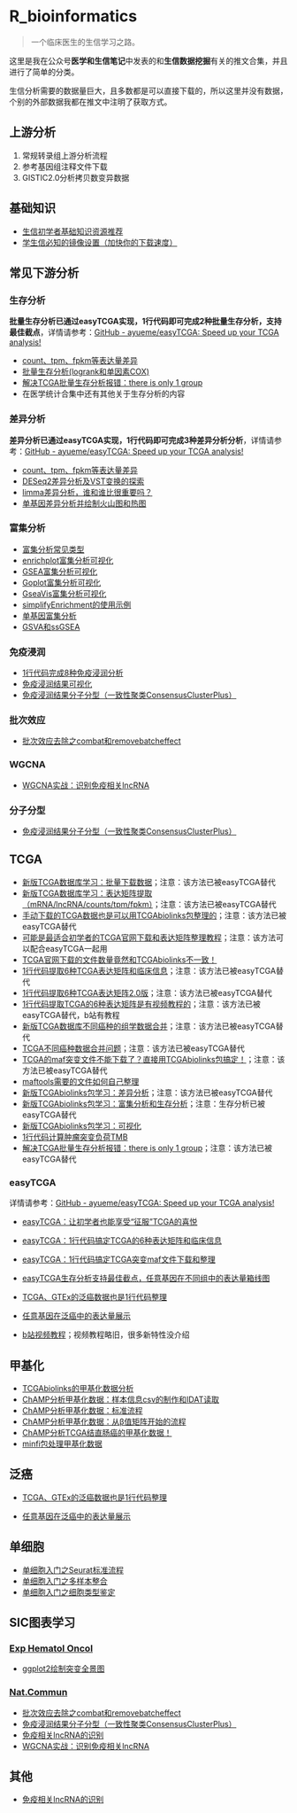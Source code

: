 # R_bioinformatics
> 一个临床医生的生信学习之路。

这里是我在公众号**医学和生信笔记**中发表的和**生信数据挖掘**有关的推文合集，并且进行了简单的分类。

生信分析需要的数据量巨大，且多数都是可以直接下载的，所以这里并没有数据，个别的外部数据我都在推文中注明了获取方式。

## 上游分析

1. 常规转录组上游分析流程
2. 参考基因组注释文件下载
3. GISTIC2.0分析拷贝数变异数据

## 基础知识

- [生信初学者基础知识资源推荐]()
- [学生信必知的镜像设置（加快你的下载速度）]()

## 常见下游分析

### 生存分析

**批量生存分析已通过easyTCGA实现，1行代码即可完成2种批量生存分析，支持最佳截点**，详情请参考：[GitHub - ayueme/easyTCGA: Speed up your TCGA analysis!](https://github.com/ayueme/easyTCGA)

- [count、tpm、fpkm等表达量差异](https://mp.weixin.qq.com/s/aff-AX9aA2tSDa2zbB8ZRQ)
- [批量生存分析(logrank和单因素COX)](https://mp.weixin.qq.com/s/o-gCc_1B9SQmNFrG-I6yAQ)
- [解决TCGA批量生存分析报错：there is only 1 group](https://mp.weixin.qq.com/s/8AYsnJ9KiEigVPKI5NunCg)
- 在医学统计合集中还有其他关于生存分析的内容

### 差异分析

**差异分析已通过easyTCGA实现，1行代码即可完成3种差异分析分析**，详情请参考：[GitHub - ayueme/easyTCGA: Speed up your TCGA analysis!](https://github.com/ayueme/easyTCGA)

- [count、tpm、fpkm等表达量差异](https://mp.weixin.qq.com/s/aff-AX9aA2tSDa2zbB8ZRQ)
- [DESeq2差异分析及VST变换的探索](https://mp.weixin.qq.com/s/CBznByKNGwPEKIKM5U0Oyw)
- [limma差异分析，谁和谁比很重要吗？](https://mp.weixin.qq.com/s/vdkDcBzuoqCASts61efjBw)
- [单基因差异分析并绘制火山图和热图](https://mp.weixin.qq.com/s/IZ7_46zJjXba7I73-Im9hw)

### 富集分析

- [富集分析常见类型](https://mp.weixin.qq.com/s/RtF7DPXYaObiDauIQTnkFg)
- [enrichplot富集分析可视化](https://mp.weixin.qq.com/s/1mpoaZqdgymhSsMGFrCP_A)
- [GSEA富集分析可视化](https://mp.weixin.qq.com/s/cusiasAAVPBq3uIHP0EKZw)
- [Goplot富集分析可视化](https://mp.weixin.qq.com/s/DckdtQcPv48DDLyA6oZQew)
- [GseaVis富集分析可视化](https://mp.weixin.qq.com/s/hdGkcemBdRuayA2ySMH3hw)
- [simplifyEnrichment的使用示例](https://mp.weixin.qq.com/s/BmROSJCTEzHRj9yiM8rcmA)
- [单基因富集分析](https://mp.weixin.qq.com/s/q6nkujgTYlbOQpkENjyyxA)
- [GSVA和ssGSEA](https://mp.weixin.qq.com/s/aUEP6XnejtHohaPeeEOMOQ)

### 免疫浸润

- [1行代码完成8种免疫浸润分析](https://mp.weixin.qq.com/s/JqO7rVBMGGmOXRA8w8nDSg)
- [免疫浸润结果可视化](https://mp.weixin.qq.com/s/YcUVElp0BEj5TxEqfSEkIQ)
- [免疫浸润结果分子分型（一致性聚类ConsensusClusterPlus）](https://mp.weixin.qq.com/s/96s_hfBH0HjLvvTfNgTIlQ)

### 批次效应

- [批次效应去除之combat和removebatcheffect](https://mp.weixin.qq.com/s/yRUmVTimI9f9itoHWxyYrA)

### WGCNA

- [WGCNA实战：识别免疫相关lncRNA](https://mp.weixin.qq.com/s/Pr33WscVtNQQaoryxTiJ-Q)

### 分子分型

- [免疫浸润结果分子分型（一致性聚类ConsensusClusterPlus）](https://mp.weixin.qq.com/s/96s_hfBH0HjLvvTfNgTIlQ)

## TCGA

- [新版TCGA数据库学习：批量下载数据](https://mp.weixin.qq.com/s/m8w1L4N2aXAIers_ZJvp_g)；注意：该方法已被easyTCGA替代
- [新版TCGA数据库学习：表达矩阵提取（mRNA/lncRNA/counts/tpm/fpkm）](https://mp.weixin.qq.com/s/wI0_GyVl5LiKAjX5C3f-NQ)；注意：该方法已被easyTCGA替代
- [手动下载的TCGA数据也是可以用TCGAbiolinks包整理的](https://mp.weixin.qq.com/s/DHj9wp6hkae2Zrl61sU1fQ)；注意：该方法已被easyTCGA替代
- [可能是最适合初学者的TCGA官网下载和表达矩阵整理教程](https://mp.weixin.qq.com/s/rbnWvstRsfhbi9il-qSYpQ)；注意：该方法可以配合easyTCGA一起用
- [TCGA官网下载的文件数量竟然和TCGAbiolinks不一致！](https://mp.weixin.qq.com/s/EuEaaBFjK6n6rxmUo27UMw)
- [1行代码提取6种TCGA表达矩阵和临床信息](https://mp.weixin.qq.com/s/1OBGjUKnGyiALmLafYNPUQ)；注意：该方法已被easyTCGA替代
- [1行代码提取6种TCGA表达矩阵2.0版](https://mp.weixin.qq.com/s/QFGCtrIeaAIichovw6OBVw)；注意：该方法已被easyTCGA替代
- [1行代码提取TCGA的6种表达矩阵是有视频教程的](https://mp.weixin.qq.com/s/u6VkBcYqakZkaNXjzNTZcw)；注意：该方法已被easyTCGA替代，b站有教程
- [新版TCGA数据库不同癌种的组学数据合并](https://mp.weixin.qq.com/s/0hcQ1m_9l1TtvXgEG20F5Q)；注意：该方法已被easyTCGA替代
- [TCGA不同癌种数据合并问题](https://mp.weixin.qq.com/s/2umNgpBSI19gqeqcamOv4A)；注意：该方法已被easyTCGA替代
- [TCGA的maf突变文件不能下载了？直接用TCGAbiolinks包搞定！](https://mp.weixin.qq.com/s/GpXovlWS_MAKdoRv3OAjCw)；注意：该方法已被easyTCGA替代
- [maftools需要的文件如何自己整理](https://mp.weixin.qq.com/s/1cR3Cnfd5Co9U3jIoIWJBA)
- [新版TCGAbiolinks包学习：差异分析](https://mp.weixin.qq.com/s/0SLQOZRkZ4hOQY1ETnQRUA)；注意：该方法已被easyTCGA替代
- [新版TCGAbiolinks包学习：富集分析和生存分析](https://mp.weixin.qq.com/s/z4Pl7D8tA24bHJL6eyTMlw)；注意：生存分析已被easyTCGA替代
- [新版TCGAbiolinks包学习：可视化](https://mp.weixin.qq.com/s/j0f1MDwlNmViqUeXU_Ikow)
- [1行代码计算肿瘤突变负荷TMB](https://mp.weixin.qq.com/s/TPURe613FXKi1tMHzAcJFA)
- [解决TCGA批量生存分析报错：there is only 1 group](https://mp.weixin.qq.com/s/8AYsnJ9KiEigVPKI5NunCg)；注意：该方法已被easyTCGA替代

### easyTCGA

详情请参考：[GitHub - ayueme/easyTCGA: Speed up your TCGA analysis!](https://github.com/ayueme/easyTCGA)

- [easyTCGA：让初学者也能享受“征服”TCGA的喜悦](https://mp.weixin.qq.com/s/kvGYVCOSBgKqVaeQU01JcA)
- [easyTCGA：1行代码搞定TCGA的6种表达矩阵和临床信息](https://mp.weixin.qq.com/s/z1fgyXLZXwmoaI39f2ftYw)
- [easyTCGA：1行代码搞定TCGA突变maf文件下载和整理](https://mp.weixin.qq.com/s/GBkB8Hv45l06BVnyFNFzzw)
- [easyTCGA生存分析支持最佳截点，任意基因在不同组中的表达量箱线图](https://mp.weixin.qq.com/s/Qc9m6hX-qKVJt5GzrXY9bA)

- [TCGA、GTEx的泛癌数据也是1行代码整理](https://mp.weixin.qq.com/s/SzGB1wVH_DNBbXxvkBe5NA)

- [任意基因在泛癌中的表达量展示](https://mp.weixin.qq.com/s/MIDRG57oRSMTyX6Gm99-3w)

- [b站视频教程](https://space.bilibili.com/42460432)；视频教程略旧，很多新特性没介绍

## 甲基化

- [TCGAbiolinks的甲基化数据分析](https://mp.weixin.qq.com/s/xbgQvGr0Q5DzBUqg8b__Zg)
- [ChAMP分析甲基化数据：样本信息csv的制作和IDAT读取](https://mp.weixin.qq.com/s/O_W-P_HpziXtNMZXZm8b4w)
- [ChAMP分析甲基化数据：标准流程](https://mp.weixin.qq.com/s/1xpT1E4BaWG-ulrCzylwrA)
- [ChAMP分析甲基化数据：从β值矩阵开始的流程](https://mp.weixin.qq.com/s/5x4oeJ6E0BPqtTjmEFPMcg)
- [ChAMP分析TCGA结直肠癌的甲基化数据！](https://mp.weixin.qq.com/s/TB3LTaq55yqL-Z95wY-rQA)
- [minfi包处理甲基化数据](https://mp.weixin.qq.com/s/E8j6KhEigcALgXA8fZIs9Q)

## 泛癌

- [TCGA、GTEx的泛癌数据也是1行代码整理](https://mp.weixin.qq.com/s/SzGB1wVH_DNBbXxvkBe5NA)

- [任意基因在泛癌中的表达量展示](https://mp.weixin.qq.com/s/MIDRG57oRSMTyX6Gm99-3w)

## 单细胞

- [单细胞入门之Seurat标准流程](https://mp.weixin.qq.com/s/ymdhvgcqyek2wGsDgKChfg)
- [单细胞入门之多样本整合](https://mp.weixin.qq.com/s/3w_-rYSdA31xxH83qaUy2Q)
- [单细胞入门之细胞类型鉴定](https://mp.weixin.qq.com/s/Sdx9oLC9LII7iyYl0VLKlg)

## SIC图表学习

### [Exp Hematol Oncol](https://ehoonline.biomedcentral.com/articles/10.1186/s40164-021-00200-x)

- [ggplot2绘制突变全景图](https://mp.weixin.qq.com/s/IOk1Lbi3sVIDjwMk5Jz-iA)

### [Nat.Commun](https://www.nature.com/articles/s41467-022-28421-6)

- [批次效应去除之combat和removebatcheffect](https://mp.weixin.qq.com/s/yRUmVTimI9f9itoHWxyYrA)
- [免疫浸润结果分子分型（一致性聚类ConsensusClusterPlus）](https://mp.weixin.qq.com/s/96s_hfBH0HjLvvTfNgTIlQ)
- [免疫相关lncRNA的识别](https://mp.weixin.qq.com/s/jrgZ6brGyrh1cAnW6Ddp3w)
- [WGCNA实战：识别免疫相关lncRNA](https://mp.weixin.qq.com/s/Pr33WscVtNQQaoryxTiJ-Q)

## 其他

- [免疫相关lncRNA的识别](https://mp.weixin.qq.com/s/jrgZ6brGyrh1cAnW6Ddp3w)

